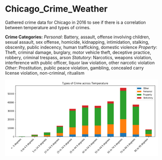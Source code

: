 # Chicago_Crime_Weather
Gathered crime data for Chicago in 2016 to see if there is a correlation between temperature and types of crimes. 

**Crime Categories:**
*Personal*: Battery, assault, offense involving children, sexual assault, sex offense, homicide, kidnapping, intimidation, stalking, obscenity, public indecency, human trafficking, domestic violence
*Property*: Theft, criminal damage, burglary, motor vehicle theft, deceptive practice, robbery, criminal trespass, arson
*Statutory*: Narcotics, weapons violation, interference with public officer, liquor law violation, other narcotic violation
*Other*: Prostitution, public peace violation, gambling, concealed carry license violation, non-criminal, ritualism


![graph](Resources/TypeofCrimeBar.png) 
